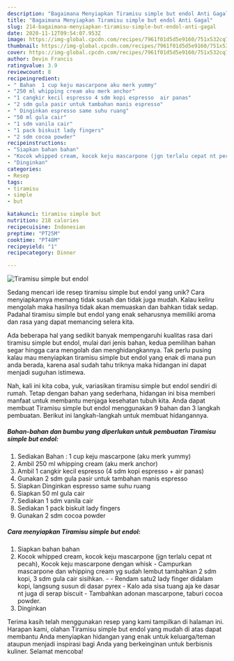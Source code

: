 ```yaml
---
description: "Bagaimana Menyiapkan Tiramisu simple but endol Anti Gagal"
title: "Bagaimana Menyiapkan Tiramisu simple but endol Anti Gagal"
slug: 214-bagaimana-menyiapkan-tiramisu-simple-but-endol-anti-gagal
date: 2020-11-12T09:54:07.953Z
image: https://img-global.cpcdn.com/recipes/7961f01d5d5e9160/751x532cq70/tiramisu-simple-but-endol-foto-resep-utama.jpg
thumbnail: https://img-global.cpcdn.com/recipes/7961f01d5d5e9160/751x532cq70/tiramisu-simple-but-endol-foto-resep-utama.jpg
cover: https://img-global.cpcdn.com/recipes/7961f01d5d5e9160/751x532cq70/tiramisu-simple-but-endol-foto-resep-utama.jpg
author: Devin Francis
ratingvalue: 3.9
reviewcount: 8
recipeingredient:
- " Bahan  1 cup keju mascarpone aku merk yummy"
- "250 ml whipping cream aku merk anchor"
- "1 cangkir kecil espresso 4 sdm kopi espresso  air panas"
- "2 sdm gula pasir untuk tambahan manis espresso"
- " Dinginkan espresso same suhu ruang"
- "50 ml gula cair"
- "1 sdm vanila cair"
- "1 pack biskuit lady fingers"
- "2 sdm cocoa powder"
recipeinstructions:
- "Siapkan bahan bahan"
- "Kocok whipped cream, kocok keju mascarpone (jgn terlalu cepat nt pecah), Kocok keju mascarpone dengan whisk Campurkan mascarpone dan whipping cream yg sudah lembut tambahkan 2 sdm kopi, 3 sdm gula cair sisihkan.  Rendam satu2 lady finger didalam kopi, langsung susun di dasar pyrex Kalo ada sisa tuang aja ke dasar nt juga di serap biscuit Tambahkan adonan mascarpone, taburi cocoa powder."
- "Dinginkan"
categories:
- Resep
tags:
- tiramisu
- simple
- but

katakunci: tiramisu simple but 
nutrition: 218 calories
recipecuisine: Indonesian
preptime: "PT25M"
cooktime: "PT48M"
recipeyield: "1"
recipecategory: Dinner

---
```



![Tiramisu simple but endol](https://img-global.cpcdn.com/recipes/7961f01d5d5e9160/751x532cq70/tiramisu-simple-but-endol-foto-resep-utama.jpg)

Sedang mencari ide resep tiramisu simple but endol yang unik? Cara menyiapkannya memang tidak susah dan tidak juga mudah. Kalau keliru mengolah maka hasilnya tidak akan memuaskan dan bahkan tidak sedap. Padahal tiramisu simple but endol yang enak seharusnya memiliki aroma dan rasa yang dapat memancing selera kita.



Ada beberapa hal yang sedikit banyak mempengaruhi kualitas rasa dari tiramisu simple but endol, mulai dari jenis bahan, kedua pemilihan bahan segar hingga cara mengolah dan menghidangkannya. Tak perlu pusing kalau mau menyiapkan tiramisu simple but endol yang enak di mana pun anda berada, karena asal sudah tahu triknya maka hidangan ini dapat menjadi suguhan istimewa.


Nah, kali ini kita coba, yuk, variasikan tiramisu simple but endol sendiri di rumah. Tetap dengan bahan yang sederhana, hidangan ini bisa memberi manfaat untuk membantu menjaga kesehatan tubuh kita. Anda dapat membuat Tiramisu simple but endol menggunakan 9 bahan dan 3 langkah pembuatan. Berikut ini langkah-langkah untuk membuat hidangannya.

<!--inarticleads1-->

##### Bahan-bahan dan bumbu yang diperlukan untuk pembuatan Tiramisu simple but endol:

1. Sediakan  Bahan : 1 cup keju mascarpone (aku merk yummy)
1. Ambil 250 ml whipping cream (aku merk anchor)
1. Ambil 1 cangkir kecil espresso (4 sdm kopi espresso + air panas)
1. Gunakan 2 sdm gula pasir untuk tambahan manis espresso
1. Siapkan  Dinginkan espresso same suhu ruang
1. Siapkan 50 ml gula cair
1. Sediakan 1 sdm vanila cair
1. Sediakan 1 pack biskuit lady fingers
1. Gunakan 2 sdm cocoa powder




<!--inarticleads2-->

##### Cara menyiapkan Tiramisu simple but endol:

1. Siapkan bahan bahan
1. Kocok whipped cream, kocok keju mascarpone (jgn terlalu cepat nt pecah), Kocok keju mascarpone dengan whisk - Campurkan mascarpone dan whipping cream yg sudah lembut tambahkan 2 sdm kopi, 3 sdm gula cair sisihkan. -  - Rendam satu2 lady finger didalam kopi, langsung susun di dasar pyrex - Kalo ada sisa tuang aja ke dasar nt juga di serap biscuit - Tambahkan adonan mascarpone, taburi cocoa powder.
1. Dinginkan




Terima kasih telah menggunakan resep yang kami tampilkan di halaman ini. Harapan kami, olahan Tiramisu simple but endol yang mudah di atas dapat membantu Anda menyiapkan hidangan yang enak untuk keluarga/teman ataupun menjadi inspirasi bagi Anda yang berkeinginan untuk berbisnis kuliner. Selamat mencoba!
